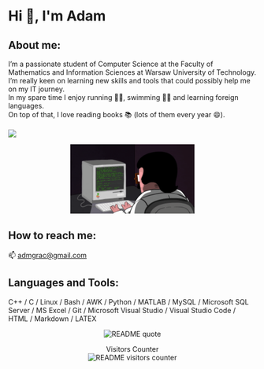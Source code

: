 # Hi 👋, I'm Adam 
## About me:
I’m a passionate student of Computer Science at the Faculty of Mathematics and Information Sciences at Warsaw University of Technology. \
I’m really keen on learning new skills and tools that could possibly help me on my IT journey. \
In my spare time I enjoy running 🏃‍♂️, swimming 🏊‍♂️ and learning foreign languages. \
On top of that, I love reading books 📚 (lots of them every year 😄).

<a href="https://github.com/anuraghazra/anuraghazra.github.io">
  <img align="center" src="https://github-readme-stats.vercel.app/api/top-langs/?username=adamgracikowski&theme=vue-darky&layout=compact&hide_border=true" />
</a>

<p align="center">
  <img style="width: 50%" src="readme-banner.gif" alt="README Banner"/>
</p>

## How to reach me:
📫  admgrac@gmail.com
## Languages and Tools:
C++ / C / Linux / Bash / AWK / Python / MATLAB / MySQL / Microsoft SQL Server / MS Excel / Git / Microsoft Visual Studio / Visual Studio Code / HTML / Markdown / LATEX



<p align="center"> 
  <img src="https://quotes-github-readme.vercel.app/api?type=horizontal&theme=radical" alt="README quote" />
</p>

<p align="center"> 
  Visitors Counter<br>
  <img src="https://profile-counter.glitch.me/adamgracikowski/count.svg" alt="README visitors counter"/>
</p>
